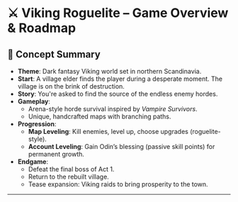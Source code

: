 # ⚔️ Viking Roguelite – Game Overview & Roadmap

## 🧠 Concept Summary

- **Theme**: Dark fantasy Viking world set in northern Scandinavia.
- **Start**: A village elder finds the player during a desperate moment. The village is on the brink of destruction.
- **Story**: You're asked to find the source of the endless enemy hordes.
- **Gameplay**:
  - Arena-style horde survival inspired by _Vampire Survivors_.
  - Unique, handcrafted maps with branching paths.
- **Progression**:
  - **Map Leveling**: Kill enemies, level up, choose upgrades (roguelite-style).
  - **Account Leveling**: Gain Odin’s blessing (passive skill points) for permanent growth.
- **Endgame**:
  - Defeat the final boss of Act 1.
  - Return to the rebuilt village.
  - Tease expansion: Viking raids to bring prosperity to the town.

---

